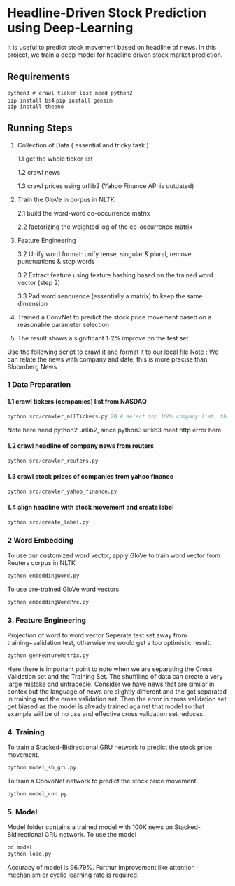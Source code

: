 # Headline-Driven Stock Prediction using Deep-Learning

It is useful to predict stock movement based on headline of news. In this project, we train a deep model for headline driven stock market prediction.

## Requirements

`python3 # crawl ticker list need python2`  
`pip install bs4` 
`pip install gensim`  
`pip install theano`

## Running Steps

1. Collection of Data ( essential and tricky task ) 

    1.1 get the whole ticker list

    1.2 crawl news 
    
    1.3 crawl prices using urllib2 (Yahoo Finance API is outdated)

2. Train the GloVe in corpus in NLTK

    2.1 build the word-word co-occurrence matrix
  
    2.2 factorizing the weighted log of the co-occurrence matrix
  
3. Feature Engineering
  
    3.2 Unify word format: unify tense, singular & plural, remove punctuations & stop words
  
    3.2 Extract feature using feature hashing based on the trained word vector (step 2)
  
    3.3 Pad word senquence (essentially a matrix) to keep the same dimension
  
4. Trained a ConvNet to predict the stock price movement based on a reasonable parameter selection
5. The result shows a significant 1-2% improve on the test set

Use the following script to crawl it and format it to our local file
Note : We can relate the news with company and date, this is more precise than Bloomberg News
### 1 Data Preparation

#### 1.1 crawl tickers (companies) list from NASDAQ 

```python
python src/crawler_allTickers.py 20 # select top 100% company list, the num is an ajustable parameter
```
Note:here need python2 urllib2, since python3 urllib3 meet http error here

#### 1.2 crawl headline of company news from reuters

```python
python src/crawler_reuters.py 
```

#### 1.3 crawl stock prices of companies from yahoo finance

```python
python src/crawler_yahoo_finance.py 
```

#### 1.4 align headline with stock movement and create label

```python
python src/create_label.py 
```

### 2 Word Embedding
To use our customized word vector, apply GloVe to train word vector from Reuters corpus in NLTK

```python
python embeddingWord.py
```
To use pre-trained GloVe word vectors

```python
python embeddingWordPre.py
```


### 3. Feature Engineering

Projection of word to word vector
Seperate test set away from training+validation test, otherwise we would get a too optimistic result.

```python
python genFeatureMatrix.py
```
Here there is important point to note when we are separating the Cross Validation set and the Training Set. The shuffiling of data can create a very large mistake and untraceble. Consider we have news that are similar in contex but the language of news are slightly different and the got separated in training and the cross validation set. Then the error in cross validation set get biased as the model is already trained against that model so that example will be of no use and effective cross validation set reduces.

### 4. Training 
To train a Stacked-Bidirectional GRU network to predict the stock price movement.

```python
python model_sb_gru.py
```

To train a ConvoNet network to predict the stock price movement.

```python
python model_cnn.py
```
### 5. Model
Model folder contains a trained model with 100K news on Stacked-Bidirectional GRU network.
To use the model

```python
cd model
python load.py
```
Accuracy of model is 96.79%. Furthur improvement like attention mechanism or cyclic learning rate is required. 

